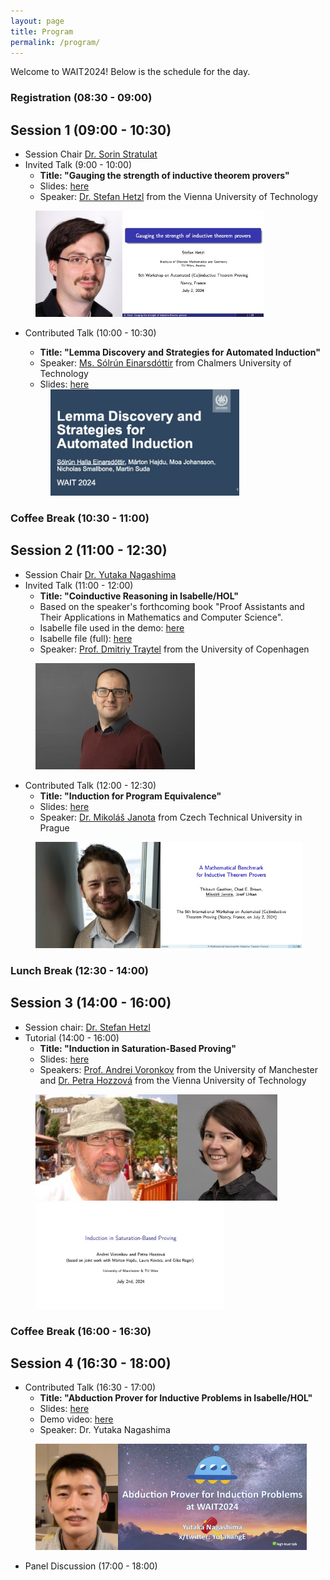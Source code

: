 ```yaml
---
layout: page
title: Program
permalink: /program/
---
```


Welcome to WAIT2024! Below is the schedule for the day.

### Registration (08:30 - 09:00)

## Session 1 (09:00 - 10:30)
- Session Chair [Dr. Sorin Stratulat](https://members.loria.fr/SStratulat/)
- Invited Talk (9:00 - 10:00)
  - **Title: "Gauging the strength of inductive theorem provers"**
  - Slides: [here](https://drive.google.com/file/d/1J1tTrXWoK2x9nymKoGfTGg57iMOX9qDn/view?usp=sharing)
  - Speaker: [Dr. Stefan Hetzl](https://dmg.tuwien.ac.at/hetzl/) from the Vienna University of Technology
  
<div style="display: flex; align-items: center;">
  <a href="https://dmg.tuwien.ac.at/hetzl/" target="_blank" style="margin-left: 40px;">
    <img src="https://raw.githubusercontent.com/WAIT2024/WAIT2024.github.io/main/image/stefan_hetzl.jpeg" height="170">
  </a>
  <a href="https://drive.google.com/file/d/1J1tTrXWoK2x9nymKoGfTGg57iMOX9qDn/view?usp=sharing" target="_blank">
    <img src="https://raw.githubusercontent.com/WAIT2024/WAIT2024.github.io/main/thumbnails/Stefan_Hetzl.jpg" height="170">
  </a>
</div>

- Contributed Talk (10:00 - 10:30)
  - **Title: "Lemma Discovery and Strategies for Automated Induction"**
  - Speaker: [Ms. Sólrún Einarsdóttir](https://www.cse.chalmers.se/~slrn/) from Chalmers University of Technology
  - Slides: [here](https://drive.google.com/file/d/1KAFvKd2Gkg4RXMAgYw3hha0kumyVu32P/view?usp=sharing)
  
  <a href="https://drive.google.com/file/d/1KAFvKd2Gkg4RXMAgYw3hha0kumyVu32P/view?usp=sharing" target="_blank" style="margin-left: 40px;">
    <img src="https://raw.githubusercontent.com/WAIT2024/WAIT2024.github.io/main/thumbnails/Solrun_Halla_Einarsdottir.jpg" height="170">
  </a>

### Coffee Break (10:30 - 11:00)

## Session 2 (11:00 - 12:30)
- Session Chair [Dr. Yutaka Nagashima](https://www.youtube.com/@unitedreasoning6567)
- Invited Talk (11:00 - 12:00)
  - **Title: "Coinductive Reasoning in Isabelle/HOL"**
  - Based on the speaker's forthcoming book "Proof Assistants and Their Applications in Mathematics and Computer Science".
  - Isabelle file used in the demo: [here](https://github.com/WAIT2024/WAIT2024.github.io/blob/main/slide/WAIT24.thy)
  - Isabelle file (full): [here](https://github.com/WAIT2024/WAIT2024.github.io/blob/main/slide/WAIT24_Full.thy)
  - Speaker:  [Prof. Dmitriy Traytel](https://traytel.bitbucket.io) from the University of Copenhagen

<a href="https://traytel.bitbucket.io" target="_blank" style="margin-left: 40px;">
<img src="https://raw.githubusercontent.com/WAIT2024/WAIT2024.github.io/main/image/dmitriy_traytel.png" height="170">
</a>
  
- Contributed Talk (12:00 - 12:30)
  - **Title: "Induction for Program Equivalence"**
  - Slides: [here](https://drive.google.com/file/d/1vg_dKTJv8dSPJiZzRapvwhvvp-rcqutN/view?usp=sharing)
  - Speaker: [Dr. Mikoláš Janota](https://people.ciirc.cvut.cz/~janotmik/) from Czech Technical University in Prague
<div style="display: flex; align-items: center;">
  <a href="https://people.ciirc.cvut.cz/~janotmik/" target="_blank" style="margin-left: 40px;">
    <img src="https://raw.githubusercontent.com/WAIT2024/WAIT2024.github.io/main/image/mikolas_jonata.webp" height="170">
  </a>
  <a href="https://drive.google.com/file/d/1vg_dKTJv8dSPJiZzRapvwhvvp-rcqutN/view?usp=sharing" target="_blank" >
    <img src="https://raw.githubusercontent.com/WAIT2024/WAIT2024.github.io/main/thumbnails/Mikolas_Jonata.jpg" height="170">
  </a>
</div>

### Lunch Break (12:30 - 14:00)

## Session 3 (14:00 - 16:00)
- Session chair: [Dr. Stefan Hetzl](https://dmg.tuwien.ac.at/hetzl/)
- Tutorial (14:00 - 16:00)
  - **Title: "Induction in Saturation-Based Proving"**
  - Slides: [here](https://drive.google.com/file/d/1uCNSaUcfwCqvV9qiUgYLIGZ_QWCP9yH5/view?usp=sharing)
  - Speakers: [Prof. Andrei Voronkov](http://voronkov.com) from the University of Manchester and [Dr. Petra Hozzová](https://logic-cs.at/phd/students/petra-hozzova/) from the Vienna University of Technology

<div style="display: flex; align-items: center;">
  <a href="http://voronkov.com" target="_blank" style="margin-left: 40px;">
    <img src="https://raw.githubusercontent.com/WAIT2024/WAIT2024.github.io/main/image/andrei_voronkov.jpg" height="170"> <!-- Adjust margin as needed -->
  </a>
  <a href="https://logic-cs.at/phd/students/petra-hozzova/" target="_blank">
    <img src="https://raw.githubusercontent.com/WAIT2024/WAIT2024.github.io/main/image/petra_hozzova.jpg" height="170">
  </a>
</div>

  <a href="https://drive.google.com/file/d/1uCNSaUcfwCqvV9qiUgYLIGZ_QWCP9yH5/view?usp=sharing" target="_blank" style="margin-left: 40px;">
    <img src="https://raw.githubusercontent.com/WAIT2024/WAIT2024.github.io/main/thumbnails/Andrei_Voronkov_and_Petra_Hozzova.jpg" height="170">
  </a>

### Coffee Break (16:00 - 16:30)

## Session 4 (16:30 - 18:00)
- Contributed Talk (16:30 - 17:00)
  - **Title: "Abduction Prover for Inductive Problems in Isabelle/HOL"**
  - Slides: [here](https://drive.google.com/file/d/1QFL30JZe1nZSLKlQaCKKFoQxxz3MAOx4/view?usp=sharing)
  - Demo video: [here](https://youtu.be/rXU-lJxP_GI)
  - Speaker: Dr. Yutaka Nagashima
<div style="display: flex; align-items: center;">
  <a href="https://www.youtube.com/@unitedreasoning6567" target="_blank" style="margin-left: 40px;">
    <img src="https://raw.githubusercontent.com/WAIT2024/WAIT2024.github.io/main/image/yutaka_nagashima.png" height="170">
  </a>
  <a href="https://drive.google.com/file/d/1QFL30JZe1nZSLKlQaCKKFoQxxz3MAOx4/view?usp=sharing" target="_blank">
    <img src="https://raw.githubusercontent.com/WAIT2024/WAIT2024.github.io/main/thumbnails/Yutaka_Nagashima.jpg" height="170">
  </a>
</div>
  
- Panel Discussion (17:00 - 18:00)
